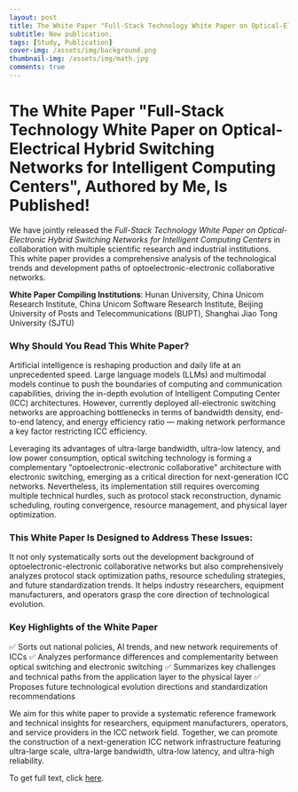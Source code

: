 ```yaml
---
layout: post
title: The White Paper "Full-Stack Technology White Paper on Optical-Electrical Hybrid Switching Networks for Intelligent Computing Centers", Authored by Me, Is Published!
subtitle: New publication.
tags: [Study, Publication]
cover-img: /assets/img/background.png
thumbnail-img: /assets/img/math.jpg
comments: true
---
```


# The White Paper "Full-Stack Technology White Paper on Optical-Electrical Hybrid Switching Networks for Intelligent Computing Centers", Authored by Me, Is Published!



We have jointly released the *Full-Stack Technology White Paper on Optical-Electronic Hybrid Switching Networks for Intelligent Computing Centers* in collaboration with multiple scientific research and industrial institutions. This white paper provides a comprehensive analysis of the technological trends and development paths of optoelectronic-electronic collaborative networks.



**White Paper Compiling Institutions**: Hunan University, China Unicom Research Institute, China Unicom Software Research Institute, Beijing University of Posts and Telecommunications (BUPT), Shanghai Jiao Tong University (SJTU)



### Why Should You Read This White Paper?

Artificial intelligence is reshaping production and daily life at an unprecedented speed. Large language models (LLMs) and multimodal models continue to push the boundaries of computing and communication capabilities, driving the in-depth evolution of Intelligent Computing Center (ICC) architectures. However, currently deployed all-electronic switching networks are approaching bottlenecks in terms of bandwidth density, end-to-end latency, and energy efficiency ratio — making network performance a key factor restricting ICC efficiency.



Leveraging its advantages of ultra-large bandwidth, ultra-low latency, and low power consumption, optical switching technology is forming a complementary "optoelectronic-electronic collaborative" architecture with electronic switching, emerging as a critical direction for next-generation ICC networks. Nevertheless, its implementation still requires overcoming multiple technical hurdles, such as protocol stack reconstruction, dynamic scheduling, routing convergence, resource management, and physical layer optimization.

### This White Paper Is Designed to Address These Issues:

It not only systematically sorts out the development background of optoelectronic-electronic collaborative networks but also comprehensively analyzes protocol stack optimization paths, resource scheduling strategies, and future standardization trends. It helps industry researchers, equipment manufacturers, and operators grasp the core direction of technological evolution.



### Key Highlights of the White Paper

✅ Sorts out national policies, AI trends, and new network requirements of ICCs
✅ Analyzes performance differences and complementarity between optical switching and electronic switching
✅ Summarizes key challenges and technical paths from the application layer to the physical layer
✅ Proposes future technological evolution directions and standardization recommendations



We aim for this white paper to provide a systematic reference framework and technical insights for researchers, equipment manufacturers, operators, and service providers in the ICC network field. Together, we can promote the construction of a next-generation ICC network infrastructure featuring ultra-large scale, ultra-large bandwidth, ultra-low latency, and ultra-high reliability.



To get full text,  click [here](https://gitee.com/bangboliang/opti-net-lab/raw/master/whitepaper.pdf).